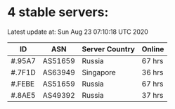 # 4 stable servers:

Latest update at: Sun Aug 23 07:10:18 UTC 2020

| ID | ASN | Server Country | Online |
| -- | --- | -------------- | ------ |
| #.95A7 | AS51659 | Russia | 67 hrs |
| #.7F1D | AS63949 | Singapore | 36 hrs |
| #.FEBE | AS51659 | Russia | 67 hrs |
| #.8AE5 | AS49392 | Russia | 37 hrs |

